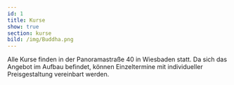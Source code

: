```yaml
---
id: 1
title: Kurse
show: true
section: kurse
bild: /img/Buddha.png
---
```

Alle Kurse finden in der Panoramastraße 40 in Wiesbaden statt. Da sich das Angebot im Aufbau befindet, können Einzeltermine mit individueller Preisgestaltung vereinbart werden.  
